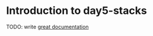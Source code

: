 # Introduction to day5-stacks

TODO: write [great documentation](http://jacobian.org/writing/what-to-write/)
